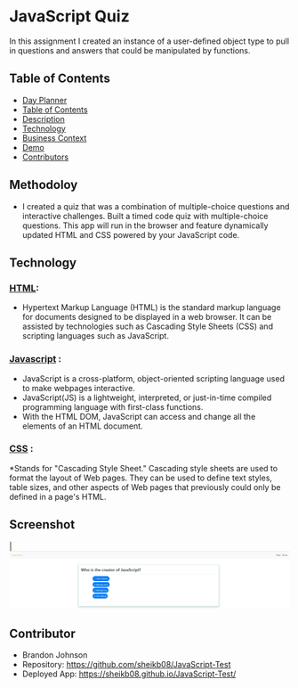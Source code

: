 # JavaScript Quiz

In this assignment I created an instance of a user-defined object type to pull in questions and answers that could be manipulated by functions. 

## Table of Contents
  - [Day Planner](#javascript-quiz)
  - [Table of Contents](#table-of-contents)
  - [Description](#description)
  - [Technology](#technology)
  - [Business Context](#business-context)
  - [Demo](#demo)
  - [Contributors](#contributors)

## Methodoloy

* I created a quiz that was a combination of multiple-choice questions and interactive challenges. Built a timed code quiz with multiple-choice questions. This app will run in the browser and feature dynamically updated HTML and CSS powered by your JavaScript code.

## Technology 

### [HTML](https://www.w3schools.com/tags/tag_meta.asp): 
* Hypertext Markup Language (HTML) is the standard markup language for documents designed to be displayed in a web browser. It can be assisted by technologies such as Cascading Style Sheets (CSS) and scripting languages such as JavaScript.

### [Javascript](https://developer.mozilla.org/en-US/docs/Web/JavaScript) : 
* JavaScript is a cross-platform, object-oriented scripting language used to make webpages interactive.
* JavaScript(JS) is a lightweight, interpreted, or just-in-time compiled programming language with first-class functions. 
* With the HTML DOM, JavaScript can access and change all the elements of an HTML document.

### [CSS](https://www.w3schools.com/css/css_intro.asp) : 
*Stands for "Cascading Style Sheet." Cascading style sheets are used to format the layout of Web pages. They can be used to define text styles, table sizes, and other aspects of Web pages that previously could only be defined in a page's HTML.


## Screenshot  
|![HTML Screenshot](images/screen.jpg)

## Contributor
* Brandon Johnson
* Repository: https://github.com/sheikb08/JavaScript-Test 
* Deployed App: https://sheikb08.github.io/JavaScript-Test/